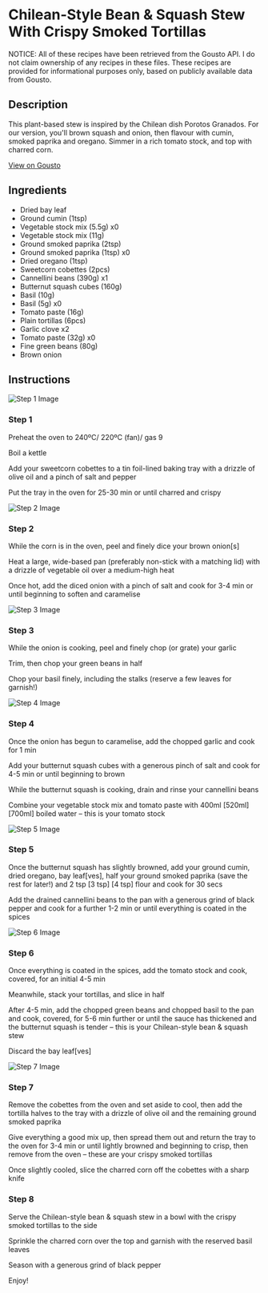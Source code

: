 # Chilean-Style Bean & Squash Stew With Crispy Smoked Tortillas

NOTICE: All of these recipes have been retrieved from the Gousto API. I do not claim ownership of any recipes in these files. These recipes are provided for informational purposes only, based on publicly available data from Gousto.

## Description

This plant-based stew is inspired by the Chilean dish Porotos Granados. For our version, you'll brown squash and onion, then flavour with cumin, smoked paprika and oregano. Simmer in a rich tomato stock, and top with charred corn.

[View on Gousto](https://www.gousto.co.uk/recipes/cookbook/chilean-style-bean-squash-stew-with-crispy-tortilla)

## Ingredients

- Dried bay leaf
- Ground cumin (1tsp)
- Vegetable stock mix (5.5g) x0
- Vegetable stock mix (11g)
- Ground smoked paprika (2tsp)
- Ground smoked paprika (1tsp) x0
- Dried oregano (1tsp)
- Sweetcorn cobettes (2pcs)
- Cannellini beans (390g) x1
- Butternut squash cubes (160g)
- Basil (10g)
- Basil (5g) x0
- Tomato paste (16g)
- Plain tortillas (6pcs)
- Garlic clove x2
- Tomato paste (32g) x0
- Fine green beans (80g)
- Brown onion

## Instructions

![Step 1 Image](https://production-media.gousto.co.uk/cms/recipe-step-image/Step-1-1639051315203-x200.jpg)

### Step 1

Preheat the oven to 240ºC/ 220ºC (fan)/ gas 9

Boil a kettle

Add your sweetcorn cobettes to a tin foil-lined baking tray with a drizzle of olive oil and a pinch of salt and pepper

Put the tray in the oven for 25-30 min or until charred and crispy

![Step 2 Image](https://production-media.gousto.co.uk/cms/recipe-step-image/Step-2-1639051320061-x200.jpg)

### Step 2

While the corn is in the oven, peel and finely dice your brown onion[s]

Heat a large, wide-based pan (preferably non-stick with a matching lid) with a drizzle of vegetable oil over a medium-high heat

Once hot, add the diced onion with a pinch of salt and cook for 3-4 min or until beginning to soften and caramelise

![Step 3 Image](https://production-media.gousto.co.uk/cms/recipe-step-image/Step-3-1639051325132-x200.jpg)

### Step 3

While the onion is cooking, peel and finely chop (or grate) your garlic

Trim, then chop your green beans in half

Chop your basil finely, including the stalks (reserve a few leaves for garnish!)

![Step 4 Image](https://production-media.gousto.co.uk/cms/recipe-step-image/Step-4-1639051329065-x200.jpg)

### Step 4

Once the onion has begun to caramelise, add the chopped garlic and cook for 1 min

Add your butternut squash cubes with a generous pinch of salt and cook for 4-5 min or until beginning to brown

While the butternut squash is cooking, drain and rinse your cannellini beans

Combine your vegetable stock mix and tomato paste with 400ml <span class="text-purple">[520ml] </span><span class="text-danger">[700ml] </span>boiled water – this is your tomato stock

![Step 5 Image](https://production-media.gousto.co.uk/cms/recipe-step-image/Step-5-1639051334370-x200.jpg)

### Step 5

Once the butternut squash has slightly browned, add your ground cumin, dried oregano, bay leaf[ves], half your ground smoked paprika (save the rest for later!) and 2 tsp <span class="text-purple">[3 tsp]</span> <span class="text-danger">[4 tsp]</span> flour and cook for 30 secs

Add the drained cannellini beans to the pan with a generous grind of black pepper and cook for a further 1-2 min or until everything is coated in the spices

![Step 6 Image](https://production-media.gousto.co.uk/cms/recipe-step-image/Step-6-1639051339859-x200.jpg)

### Step 6

Once everything is coated in the spices, add the tomato stock and cook, covered, for an initial 4-5 min

Meanwhile, stack your tortillas, and slice in half

After 4-5 min, add the chopped green beans and chopped basil to the pan and cook, covered, for 5-6 min further or until the sauce has thickened and the butternut squash is tender – this is your Chilean-style bean & squash stew

Discard the bay leaf[ves]

![Step 7 Image](https://production-media.gousto.co.uk/cms/recipe-step-image/Step-7-1639051346750-x200.jpg)

### Step 7

Remove the cobettes from the oven and set aside to cool, then add the tortilla halves to the tray with a drizzle of olive oil and the remaining ground smoked paprika

Give everything a good mix up, then spread them out and return the tray to the oven for 3-4 min or until lightly browned and beginning to crisp, then remove from the oven – these are your crispy smoked tortillas

Once slightly cooled, slice the charred corn off the cobettes with a sharp knife

### Step 8

Serve the Chilean-style bean & squash stew in a bowl with the crispy smoked tortillas to the side

Sprinkle the charred corn over the top and garnish with the reserved basil leaves

Season with a generous grind of black pepper

Enjoy!

